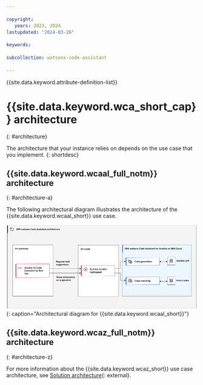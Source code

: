 ```yaml
---

copyright:
   years: 2023, 2024
lastupdated: "2024-03-26"

keywords:

subcollection: watsonx-code-assistant

---
```


{{site.data.keyword.attribute-definition-list}}

# {{site.data.keyword.wca_short_cap}} architecture
{: #architecture}

The architecture that your instance relies on depends on the use case that you implement.
{: shortdesc}

## {{site.data.keyword.wcaal_full_notm}} architecture
{: #architecture-a}

The following architectural diagram illustrates the architecture of the {{site.data.keyword.wcaal_short}} use case.

![Architectural diagram for {{site.data.keyword.wca_full_notm}}](./images/wca_arch.png){: caption="Architectural diagram for {{site.data.keyword.wcaal_short}}"}

## {{site.data.keyword.wcaz_full_notm}} architecture
{: #architecture-z}

For more information about the {{site.data.keyword.wcaz_short}} use case architecture, see [Solution architecture](https://www.ibm.com/docs/en/watsonx-code-assistant-4z/latest?topic=overview-solution-architecture){: external}.


